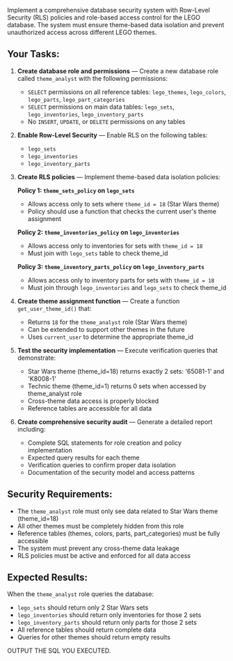 Implement a comprehensive database security system with Row-Level Security (RLS) policies and role-based access control for the LEGO database. The system must ensure theme-based data isolation and prevent unauthorized access across different LEGO themes.

## Your Tasks:

1. **Create database role and permissions** — Create a new database role called `theme_analyst` with the following permissions:
   * `SELECT` permissions on all reference tables: `lego_themes`, `lego_colors`, `lego_parts`, `lego_part_categories`
   * `SELECT` permissions on main data tables: `lego_sets`, `lego_inventories`, `lego_inventory_parts`
   * No `INSERT`, `UPDATE`, or `DELETE` permissions on any tables

2. **Enable Row-Level Security** — Enable RLS on the following tables:
   * `lego_sets`
   * `lego_inventories` 
   * `lego_inventory_parts`

3. **Create RLS policies** — Implement theme-based data isolation policies:
   
   **Policy 1: `theme_sets_policy` on `lego_sets`**
   * Allows access only to sets where `theme_id = 18` (Star Wars theme)
   * Policy should use a function that checks the current user's theme assignment
   
   **Policy 2: `theme_inventories_policy` on `lego_inventories`**
   * Allows access only to inventories for sets with `theme_id = 18`
   * Must join with `lego_sets` table to check theme_id
   
   **Policy 3: `theme_inventory_parts_policy` on `lego_inventory_parts`**
   * Allows access only to inventory parts for sets with `theme_id = 18`
   * Must join through `lego_inventories` and `lego_sets` to check theme_id

4. **Create theme assignment function** — Create a function `get_user_theme_id()` that:
   * Returns `18` for the `theme_analyst` role (Star Wars theme)
   * Can be extended to support other themes in the future
   * Uses `current_user` to determine the appropriate theme_id

5. **Test the security implementation** — Execute verification queries that demonstrate:
   * Star Wars theme (theme_id=18) returns exactly 2 sets: '65081-1' and 'K8008-1'
   * Technic theme (theme_id=1) returns 0 sets when accessed by theme_analyst role
   * Cross-theme data access is properly blocked
   * Reference tables are accessible for all data

6. **Create comprehensive security audit** — Generate a detailed report including:
   * Complete SQL statements for role creation and policy implementation
   * Expected query results for each theme
   * Verification queries to confirm proper data isolation
   * Documentation of the security model and access patterns

## Security Requirements:

- The `theme_analyst` role must only see data related to Star Wars theme (theme_id=18)
- All other themes must be completely hidden from this role
- Reference tables (themes, colors, parts, part_categories) must be fully accessible
- The system must prevent any cross-theme data leakage
- RLS policies must be active and enforced for all data access

## Expected Results:

When the `theme_analyst` role queries the database:
- `lego_sets` should return only 2 Star Wars sets
- `lego_inventories` should return only inventories for those 2 sets  
- `lego_inventory_parts` should return only parts for those 2 sets
- All reference tables should return complete data
- Queries for other themes should return empty results

OUTPUT THE SQL YOU EXECUTED.
